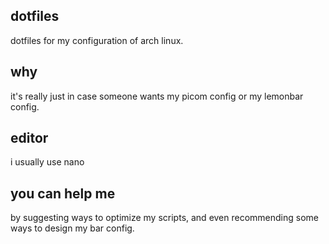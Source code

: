## dotfiles
dotfiles for my configuration of arch linux.

## why

it's really just in case someone wants my picom config or my lemonbar config.

## editor

i usually use nano

## you can help me

by suggesting ways to optimize my scripts, and even recommending some ways to design my bar config.
